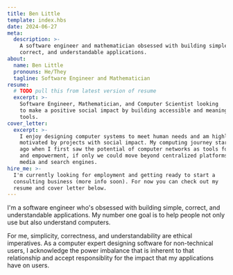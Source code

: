 ```yaml
---
title: Ben Little
template: index.hbs 
date: 2024-06-27
meta:
  description: >-
    A software engineer and mathematician obsessed with building simple,
    correct, and understandable applications.
about:
  name: Ben Little
  pronouns: He/They
  tagline: Software Engineer and Mathematician
resume:
  # TODO pull this from latest version of resume
  excerpt: >-
    Software Engineer, Mathematician, and Computer Scientist looking
    to make a positive social impact by building accessible and meaningful
    tools.
cover_letter:
  excerpt: >-
    I enjoy designing computer systems to meet human needs and am highly
    motivated by projects with social impact. My computing journey started 8 years
    ago when I first saw the potential of computer networks as tools for organizing
    and empowerment, if only we could move beyond centralized platforms like social
    media and search engines.
hire_me: >-
  I'm currently looking for employment and getting ready to start a
  consulting business (more info soon). For now you can check out my
  resume and cover letter below. 
---
```


I'm a software engineer who's obsessed with building simple,
correct, and understandable applications. My number one goal
is to help people not only use but also understand computers.

For me, simplicity, correctness, and understandability are
ethical imperatives. As a computer expert designing software
for non-technical users, I acknowledge the power imbalance
that is inherent to that relationship and accept responsiblity
for the impact that my applications have on users.
